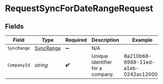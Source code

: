 # RequestSyncForDateRangeRequest


## Fields

| Field                                         | Type                                          | Required                                      | Description                                   | Example                                       |
| --------------------------------------------- | --------------------------------------------- | --------------------------------------------- | --------------------------------------------- | --------------------------------------------- |
| `SyncRange`                                   | [SyncRange](../../models/shared/SyncRange.md) | :heavy_minus_sign:                            | N/A                                           |                                               |
| `CompanyId`                                   | *string*                                      | :heavy_check_mark:                            | Unique identifier for a company.              | 8a210b68-6988-11ed-a1eb-0242ac120002          |
